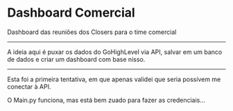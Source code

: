 # Dashboard Comercial
 Dashboard das reuniões dos Closers para o time comercial

---

A ideia aqui é puxar os dados do GoHighLevel via API, salvar em um banco de dados e criar um dashboard com base nisso.

---

Esta foi a primeira tentativa, em que apenas validei que seria possívem me conectar à API.

O Main.py funciona, mas está bem zuado para fazer as credenciais...